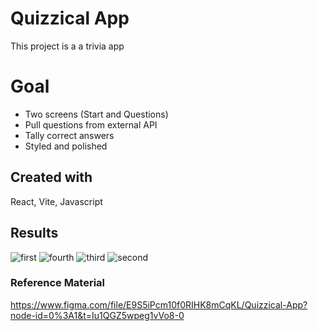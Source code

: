 # Quizzical App

This project is a a trivia app

# Goal
- Two screens (Start and Questions)
- Pull questions from external API
- Tally correct answers
- Styled and polished 

## Created with

React, Vite, Javascript

## Results

![first](https://user-images.githubusercontent.com/101876022/213830748-5c32c93e-c022-4a63-97fd-2da77f4112a1.png)
![fourth](https://user-images.githubusercontent.com/101876022/213830780-4426e4ef-379f-429c-940d-d3ed9bcabbbc.png)
![third](https://user-images.githubusercontent.com/101876022/213830789-fa3829c8-7977-4a4a-a639-0d179fc108aa.png)
![second](https://user-images.githubusercontent.com/101876022/213830795-c44caf13-da2f-476a-b63e-5f6f76c6b6e0.png)

### Reference Material

https://www.figma.com/file/E9S5iPcm10f0RIHK8mCqKL/Quizzical-App?node-id=0%3A1&t=Iu1QGZ5wpeg1vVo8-0
